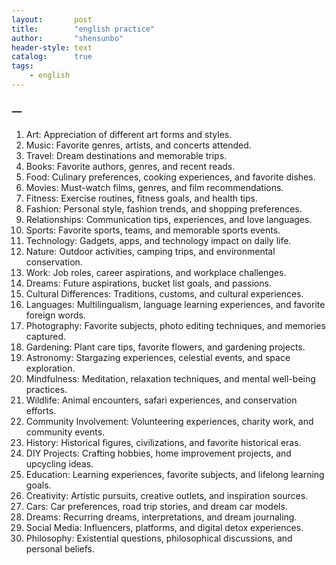 ```yaml
---
layout:       post
title:        "english practice"
author:       "shensunbo"
header-style: text
catalog:      true
tags:
    - english
---
```


### 一 
1.  Art: Appreciation of different art forms and styles.
2.  Music: Favorite genres, artists, and concerts attended.
3.  Travel: Dream destinations and memorable trips.
4.  Books: Favorite authors, genres, and recent reads.
5.  Food: Culinary preferences, cooking experiences, and favorite dishes.
6.  Movies: Must-watch films, genres, and film recommendations.
7.  Fitness: Exercise routines, fitness goals, and health tips.
8.  Fashion: Personal style, fashion trends, and shopping preferences.
9.  Relationships: Communication tips, experiences, and love languages.
10. Sports: Favorite sports, teams, and memorable sports events.
11. Technology: Gadgets, apps, and technology impact on daily life.
12. Nature: Outdoor activities, camping trips, and environmental conservation.
13. Work: Job roles, career aspirations, and workplace challenges.
14. Dreams: Future aspirations, bucket list goals, and passions.
15. Cultural Differences: Traditions, customs, and cultural experiences.
16. Languages: Multilingualism, language learning experiences, and favorite foreign words.
17. Photography: Favorite subjects, photo editing techniques, and memories captured.
18. Gardening: Plant care tips, favorite flowers, and gardening projects.
19. Astronomy: Stargazing experiences, celestial events, and space exploration.
20. Mindfulness: Meditation, relaxation techniques, and mental well-being practices.
21. Wildlife: Animal encounters, safari experiences, and conservation efforts.
22. Community Involvement: Volunteering experiences, charity work, and community events.
23. History: Historical figures, civilizations, and favorite historical eras.
24. DIY Projects: Crafting hobbies, home improvement projects, and upcycling ideas.
25. Education: Learning experiences, favorite subjects, and lifelong learning goals.
26. Creativity: Artistic pursuits, creative outlets, and inspiration sources.
27. Cars: Car preferences, road trip stories, and dream car models.
28. Dreams: Recurring dreams, interpretations, and dream journaling.
29. Social Media: Influencers, platforms, and digital detox experiences.
30. Philosophy: Existential questions, philosophical discussions, and personal beliefs. 